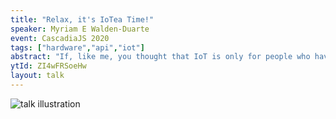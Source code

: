 ```yaml
---
title: "Relax, it's IoTea Time!"
speaker: Myriam E Walden-Duarte
event: CascadiaJS 2020
tags: ["hardware","api","iot"]
abstract: "If, like me, you thought that IoT is only for people who have tons of experience with electronics and are geniuses of software development, I want to share with you how that statement is false, and how adventuring with IoT has helped me during the pandemic times."
ytId: ZI4wFRSoeHw
layout: talk
---
```

![talk illustration](https://2020.cascadiajs.com/images/speakers/myriam-walden-duarte-illustration.png)
